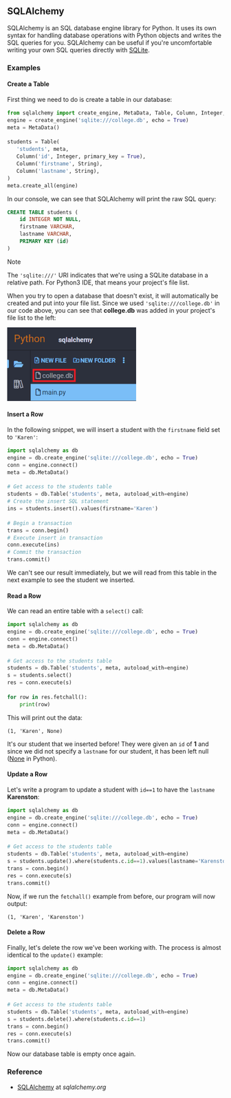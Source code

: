 ## SQLAlchemy

SQLAlchemy is an SQL database engine library for Python. It uses its own syntax for handling database operations with Python objects and writes the SQL queries for you. SQLAlchemy can be useful if you're uncomfortable writing your own SQL queries directly with [SQLite](../../modules/sqlite/).

### Examples

#### Create a Table

First thing we need to do is create a table in our database:

```python
from sqlalchemy import create_engine, MetaData, Table, Column, Integer, String
engine = create_engine('sqlite:///college.db', echo = True)
meta = MetaData()

students = Table(
   'students', meta,
   Column('id', Integer, primary_key = True),
   Column('firstname', String),
   Column('lastname', String),
)
meta.create_all(engine)
```

In our console, we can see that SQLAlchemy will print the raw SQL query:

```sql
CREATE TABLE students (
    id INTEGER NOT NULL,
    firstname VARCHAR,
    lastname VARCHAR,
    PRIMARY KEY (id)
)
```

<div class="notebox notebox-info">
    <p class="notebox-title">
        Note
    </p>
    <p>
        The <code>'sqlite:///'</code> URI indicates that we're using a SQLite database in a relative path. For Python3 IDE, that means your project's file list.
    </p>
    <p>
        When you try to open a database that doesn't exist, it will automatically be created and put into your file list. Since we used <code>'sqlite:///college.db'</code> in our code above, you can see that <b>college.db</b> was added in your project's file list to the left: 
    </p>
    <p>
        <img src="../../assets/img/sqlalchemy-filelist.png" width="300px"/>
    </p>
</div>

#### Insert a Row

In the following snippet, we will insert a student with the `firstname` field set to `'Karen'`:

```python
import sqlalchemy as db
engine = db.create_engine('sqlite:///college.db', echo = True)
conn = engine.connect()
meta = db.MetaData()

# Get access to the students table
students = db.Table('students', meta, autoload_with=engine)
# Create the insert SQL statement
ins = students.insert().values(firstname='Karen')

# Begin a transaction
trans = conn.begin()
# Execute insert in transaction
conn.execute(ins)
# Commit the transaction
trans.commit()
```

We can't see our result immediately, but we will read from this table in the next example to see the student we inserted.

#### Read a Row

We can read an entire table with a `select()` call:

```python
import sqlalchemy as db
engine = db.create_engine('sqlite:///college.db', echo = True)
conn = engine.connect()
meta = db.MetaData()

# Get access to the students table
students = db.Table('students', meta, autoload_with=engine)
s = students.select()
res = conn.execute(s)

for row in res.fetchall():
    print(row)
```

This will print out the data:

```text
(1, 'Karen', None)
```

It's our student that we inserted before! They were given an `id` of **1** and since we did not specify a `lastname` for our student, it has been left null ([None](../../core/none) in Python).

#### Update a Row

Let's write a program to update a student with `id==1` to have the `lastname` **Karenston**:

```python
import sqlalchemy as db
engine = db.create_engine('sqlite:///college.db', echo = True)
conn = engine.connect()
meta = db.MetaData()

# Get access to the students table
students = db.Table('students', meta, autoload_with=engine)
s = students.update().where(students.c.id==1).values(lastname='Karenston')
trans = conn.begin()
res = conn.execute(s)
trans.commit()
```

Now, if we run the `fetchall()` example from before, our program will now output:

```text
(1, 'Karen', 'Karenston')
```

#### Delete a Row

Finally, let's delete the row we've been working with. The process is almost identical to the `update()` example:

```python
import sqlalchemy as db
engine = db.create_engine('sqlite:///college.db', echo = True)
conn = engine.connect()
meta = db.MetaData()

# Get access to the students table
students = db.Table('students', meta, autoload_with=engine)
s = students.delete().where(students.c.id==1)
trans = conn.begin()
res = conn.execute(s)
trans.commit()
```

Now our database table is empty once again.

### Reference

-   [SQLAlchemy](https://www.sqlalchemy.org/) at _sqlalchemy.org_
